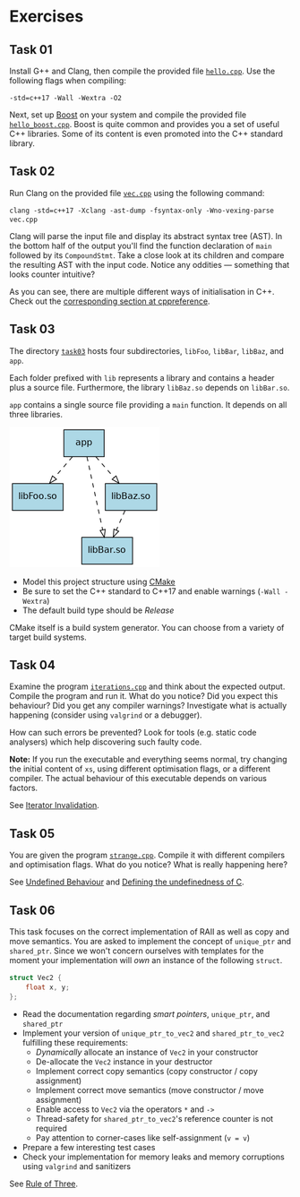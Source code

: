 # Exercises

## Task 01

Install G++ and Clang, then compile the provided file [`hello.cpp`](task01/hello.cpp).
Use the following flags when compiling:

    -std=c++17 -Wall -Wextra -O2

Next, set up [Boost](http://www.boost.org/) on your system and compile the provided file [`hello_boost.cpp`](task01/hello_boost.cpp).
Boost is quite common and provides you a set of useful C++ libraries.
Some of its content is even promoted into the C++ standard library.

## Task 02

Run Clang on the provided file [`vec.cpp`](task02/vec.cpp) using the following command:

    clang -std=c++17 -Xclang -ast-dump -fsyntax-only -Wno-vexing-parse vec.cpp

Clang will parse the input file and display its abstract syntax tree (AST).
In the bottom half of the output you'll find the function declaration of `main` followed by its `CompoundStmt`.
Take a close look at its children and compare the resulting AST with the input code.
Notice any oddities — something that looks counter intuitive?

As you can see, there are multiple different ways of initialisation in C++.
Check out the [corresponding section at cppreference](https://en.cppreference.com/w/cpp/language/initialization).

## Task 03

The directory [`task03`](task03) hosts four subdirectories, `libFoo`, `libBar`, `libBaz`, and `app`.

Each folder prefixed with `lib` represents a library and contains a header plus a source file.
Furthermore, the library `libBaz.so` depends on `libBar.so`.

`app` contains a single source file providing a `main` function.
It depends on all three libraries.

![Dependency Graph](images/task03_dependencies.png)

- Model this project structure using [CMake](https://cmake.org/)
- Be sure to set the C++ standard to C++17 and enable warnings (`-Wall -Wextra`)
- The default build type should be *Release*

CMake itself is a build system generator.
You can choose from a variety of target build systems.

## Task 04

Examine the program [`iterations.cpp`](task04/iterations.cpp) and think about the expected output.
Compile the program and run it.
What do you notice?
Did you expect this behaviour?
Did you get any compiler warnings?
Investigate what is actually happening (consider using `valgrind` or a debugger).

How can such errors be prevented?
Look for tools (e.g. static code analysers) which help discovering such faulty code.

**Note:** If you run the executable and everything seems normal, try changing the initial content of `xs`, using different optimisation flags, or a different compiler.
The actual behaviour of this executable depends on various factors.

See [Iterator Invalidation](https://en.cppreference.com/w/cpp/container#Iterator_invalidation).

## Task 05

You are given the program [`strange.cpp`](task05/strange.cpp).
Compile it with different compilers and optimisation flags.
What do you notice?
What is really happening here?

See [Undefined Behaviour](https://en.cppreference.com/w/cpp/language/ub) and [Defining the undefinedness of C](https://dl.acm.org/citation.cfm?id=2737979).

## Task 06

This task focuses on the correct implementation of RAII as well as copy and move semantics.
You are asked to implement the concept of `unique_ptr` and `shared_ptr`.
Since we won't concern ourselves with templates for the moment your implementation will *own* an instance of the following `struct`.

```cpp
struct Vec2 {
    float x, y;
};
```

- Read the documentation regarding *smart pointers*, `unique_ptr`, and `shared_ptr`
- Implement your version of `unique_ptr_to_vec2` and `shared_ptr_to_vec2` fulfilling these requirements:
  - *Dynamically* allocate an instance of `Vec2` in your constructor
  - De-allocate the `Vec2` instance in your destructor
  - Implement correct copy semantics (copy constructor / copy assignment)
  - Implement correct move semantics (move constructor / move assignment)
  - Enable access to `Vec2` via the operators `*` and `->`
  - Thread-safety for `shared_ptr_to_vec2`'s reference counter is not required
  - Pay attention to corner-cases like self-assignment (`v = v`)
- Prepare a few interesting test cases
- Check your implementation for memory leaks and memory corruptions using `valgrind` and sanitizers

See [Rule of Three](https://en.wikipedia.org/wiki/Rule_of_three_(C%2B%2B_programming)).
